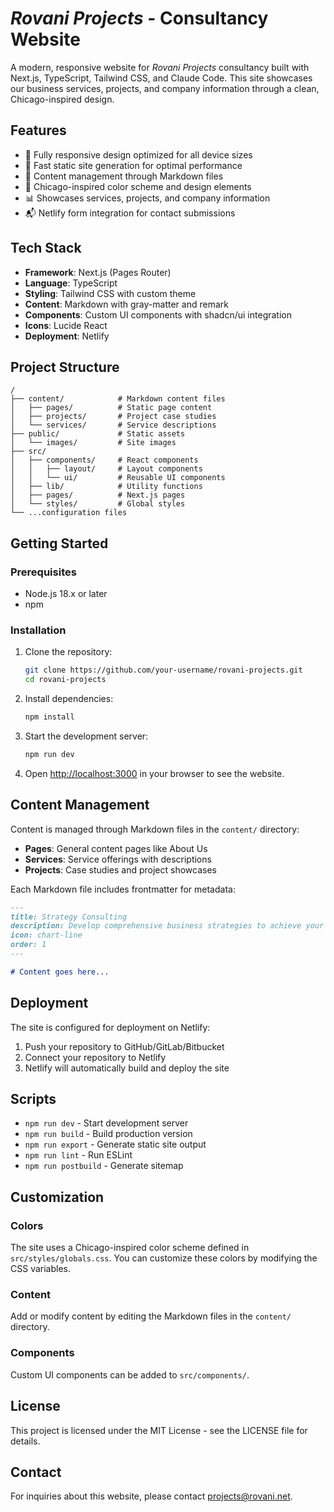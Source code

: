 # _Rovani Projects_ - Consultancy Website

A modern, responsive website for _Rovani Projects_ consultancy built with Next.js, TypeScript, Tailwind CSS, and Claude Code. This site showcases our business services, projects, and company information through a clean, Chicago-inspired design.

## Features

- 📱 Fully responsive design optimized for all device sizes
- 🚀 Fast static site generation for optimal performance
- 📝 Content management through Markdown files
- 🎨 Chicago-inspired color scheme and design elements
- 📊 Showcases services, projects, and company information
- 📬 Netlify form integration for contact submissions

## Tech Stack

- **Framework**: Next.js (Pages Router)
- **Language**: TypeScript
- **Styling**: Tailwind CSS with custom theme
- **Content**: Markdown with gray-matter and remark
- **Components**: Custom UI components with shadcn/ui integration
- **Icons**: Lucide React
- **Deployment**: Netlify

## Project Structure

```
/
├── content/            # Markdown content files
│   ├── pages/          # Static page content
│   ├── projects/       # Project case studies
│   └── services/       # Service descriptions
├── public/             # Static assets
│   └── images/         # Site images
├── src/
│   ├── components/     # React components
│   │   ├── layout/     # Layout components
│   │   └── ui/         # Reusable UI components
│   ├── lib/            # Utility functions
│   ├── pages/          # Next.js pages
│   └── styles/         # Global styles
└── ...configuration files
```

## Getting Started

### Prerequisites

- Node.js 18.x or later
- npm

### Installation

1. Clone the repository:
   ```bash
   git clone https://github.com/your-username/rovani-projects.git
   cd rovani-projects
   ```

2. Install dependencies:
   ```bash
   npm install
   ```

3. Start the development server:
   ```bash
   npm run dev
   ```

4. Open [http://localhost:3000](http://localhost:3000) in your browser to see the website.

## Content Management

Content is managed through Markdown files in the `content/` directory:

- **Pages**: General content pages like About Us
- **Services**: Service offerings with descriptions
- **Projects**: Case studies and project showcases

Each Markdown file includes frontmatter for metadata:

```markdown
---
title: Strategy Consulting
description: Develop comprehensive business strategies to achieve your goals
icon: chart-line
order: 1
---

# Content goes here...
```

## Deployment

The site is configured for deployment on Netlify:

1. Push your repository to GitHub/GitLab/Bitbucket
2. Connect your repository to Netlify
3. Netlify will automatically build and deploy the site

## Scripts

- `npm run dev` - Start development server
- `npm run build` - Build production version
- `npm run export` - Generate static site output
- `npm run lint` - Run ESLint
- `npm run postbuild` - Generate sitemap

## Customization

### Colors

The site uses a Chicago-inspired color scheme defined in `src/styles/globals.css`. You can customize these colors by modifying the CSS variables.

### Content

Add or modify content by editing the Markdown files in the `content/` directory.

### Components

Custom UI components can be added to `src/components/`.

## License

This project is licensed under the MIT License - see the LICENSE file for details.

## Contact

For inquiries about this website, please contact projects@rovani.net.